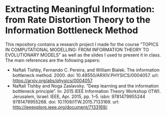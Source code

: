 # Extracting Meaningful Information: from Rate Distortion Theory to the Information Bottleneck Method

This repository contains a research project I made for the course "TOPICS IN COMPUTATIONAL MODELLING: FROM INFORMATION THEORY TO EVOLUTIONARY MODELS" as well as the slides I used to present it in class. The main references are the following papers:
- Naftali Tishby, Fernando C. Pereira, and William Bialek. The information bottleneck method. 2000. doi: 10.48550/ARXIV.PHYSICS/0004057. url: https://arxiv.org/abs/physics/0004057.
- Naftali Tishby and Noga Zaslavsky. “Deep learning and the information bottleneck principle”. In: 2015 IEEE Information Theory Workshop (ITW). Jerusalem, Israel: IEEE, Apr. 2015, pp. 1–5. isbn: 9781479955244 9781479955268. doi: 10.1109/ITW.2015.7133169. url: http://ieeexplore.ieee.org/document/7133169/.
